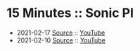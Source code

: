 # 15 Minutes :: Sonic PI

- 2021-02-17 [Source](samples/20210217.rb) :: [YouTube](https://youtu.be/UatylegMGRE)
- 2021-02-10 [Source](samples/20210210.rb) :: [YouTube](https://youtu.be/rHkLXi8onDg)
